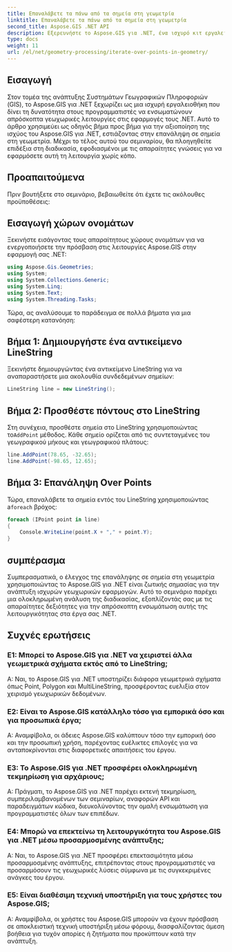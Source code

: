 ```yaml
---
title: Επαναλάβετε τα πάνω από τα σημεία στη γεωμετρία
linktitle: Επαναλάβετε τα πάνω από τα σημεία στη γεωμετρία
second_title: Aspose.GIS .NET API
description: Εξερευνήστε το Aspose.GIS για .NET, ένα ισχυρό κιτ εργαλείων για απρόσκοπτη ενσωμάτωση γεωχωρικών λειτουργιών στις εφαρμογές σας .NET.
type: docs
weight: 11
url: /el/net/geometry-processing/iterate-over-points-in-geometry/
---
```

## Εισαγωγή

Στον τομέα της ανάπτυξης Συστημάτων Γεωγραφικών Πληροφοριών (GIS), το Aspose.GIS για .NET ξεχωρίζει ως μια ισχυρή εργαλειοθήκη που δίνει τη δυνατότητα στους προγραμματιστές να ενσωματώνουν απρόσκοπτα γεωχωρικές λειτουργίες στις εφαρμογές τους .NET. Αυτό το άρθρο χρησιμεύει ως οδηγός βήμα προς βήμα για την αξιοποίηση της ισχύος του Aspose.GIS για .NET, εστιάζοντας στην επανάληψη σε σημεία στη γεωμετρία. Μέχρι το τέλος αυτού του σεμιναρίου, θα πλοηγηθείτε επιδέξια στη διαδικασία, εφοδιασμένοι με τις απαραίτητες γνώσεις για να εφαρμόσετε αυτή τη λειτουργία χωρίς κόπο.

## Προαπαιτούμενα

Πριν βουτήξετε στο σεμινάριο, βεβαιωθείτε ότι έχετε τις ακόλουθες προϋποθέσεις:

## Εισαγωγή χώρων ονομάτων

Ξεκινήστε εισάγοντας τους απαραίτητους χώρους ονομάτων για να ενεργοποιήσετε την πρόσβαση στις λειτουργίες Aspose.GIS στην εφαρμογή σας .NET:

```csharp
using Aspose.Gis.Geometries;
using System;
using System.Collections.Generic;
using System.Linq;
using System.Text;
using System.Threading.Tasks;
```

Τώρα, ας αναλύσουμε το παράδειγμα σε πολλά βήματα για μια σαφέστερη κατανόηση:

## Βήμα 1: Δημιουργήστε ένα αντικείμενο LineString

Ξεκινήστε δημιουργώντας ένα αντικείμενο LineString για να αναπαραστήσετε μια ακολουθία συνδεδεμένων σημείων:

```csharp
LineString line = new LineString();
```

## Βήμα 2: Προσθέστε πόντους στο LineString

 Στη συνέχεια, προσθέστε σημεία στο LineString χρησιμοποιώντας το`AddPoint` μέθοδος. Κάθε σημείο ορίζεται από τις συντεταγμένες του γεωγραφικού μήκους και γεωγραφικού πλάτους:

```csharp
line.AddPoint(78.65, -32.65);
line.AddPoint(-98.65, 12.65);
```

## Βήμα 3: Επανάληψη Over Points

Τώρα, επαναλάβετε τα σημεία εντός του LineString χρησιμοποιώντας a`foreach` βρόχος:

```csharp
foreach (IPoint point in line)
{
    Console.WriteLine(point.X + "," + point.Y);
}
```

## συμπέρασμα

Συμπερασματικά, ο έλεγχος της επανάληψης σε σημεία στη γεωμετρία χρησιμοποιώντας το Aspose.GIS για .NET είναι ζωτικής σημασίας για την ανάπτυξη ισχυρών γεωχωρικών εφαρμογών. Αυτό το σεμινάριο παρέχει μια ολοκληρωμένη ανάλυση της διαδικασίας, εξοπλίζοντάς σας με τις απαραίτητες δεξιότητες για την απρόσκοπτη ενσωμάτωση αυτής της λειτουργικότητας στα έργα σας .NET.

## Συχνές ερωτήσεις

### Ε1: Μπορεί το Aspose.GIS για .NET να χειριστεί άλλα γεωμετρικά σχήματα εκτός από το LineString;

Α: Ναι, το Aspose.GIS για .NET υποστηρίζει διάφορα γεωμετρικά σχήματα όπως Point, Polygon και MultiLineString, προσφέροντας ευελιξία στον χειρισμό γεωχωρικών δεδομένων.

### Ε2: Είναι το Aspose.GIS κατάλληλο τόσο για εμπορικά όσο και για προσωπικά έργα;

Α: Αναμφίβολα, οι άδειες Aspose.GIS καλύπτουν τόσο την εμπορική όσο και την προσωπική χρήση, παρέχοντας ευέλικτες επιλογές για να ανταποκρίνονται στις διαφορετικές απαιτήσεις του έργου.

### Ε3: Το Aspose.GIS για .NET προσφέρει ολοκληρωμένη τεκμηρίωση για αρχάριους;

Α: Πράγματι, το Aspose.GIS για .NET παρέχει εκτενή τεκμηρίωση, συμπεριλαμβανομένων των σεμιναρίων, αναφορών API και παραδειγμάτων κώδικα, διευκολύνοντας την ομαλή ενσωμάτωση για προγραμματιστές όλων των επιπέδων.

### Ε4: Μπορώ να επεκτείνω τη λειτουργικότητα του Aspose.GIS για .NET μέσω προσαρμοσμένης ανάπτυξης;

Α: Ναι, το Aspose.GIS για .NET προσφέρει επεκτασιμότητα μέσω προσαρμοσμένης ανάπτυξης, επιτρέποντας στους προγραμματιστές να προσαρμόσουν τις γεωχωρικές λύσεις σύμφωνα με τις συγκεκριμένες ανάγκες του έργου.

### Ε5: Είναι διαθέσιμη τεχνική υποστήριξη για τους χρήστες του Aspose.GIS;

Α: Αναμφίβολα, οι χρήστες του Aspose.GIS μπορούν να έχουν πρόσβαση σε αποκλειστική τεχνική υποστήριξη μέσω φόρουμ, διασφαλίζοντας άμεση βοήθεια για τυχόν απορίες ή ζητήματα που προκύπτουν κατά την ανάπτυξη.